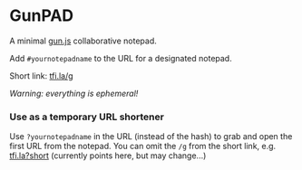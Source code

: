 # GunPAD
A minimal [gun.js](https://github.com/amark/gun) collaborative notepad.

Add `#yournotepadname` to the URL for a designated notepad.

Short link: [tfi.la/g](https://tfi.la/g)

*Warning: everything is ephemeral!*

### Use as a temporary URL shortener

Use `?yournotepadname` in the URL (instead of the hash) to grab and open the first URL from the notepad.
You can omit the `/g` from the short link, e.g. [tfi.la?short](https://tfi.la?short) (currently points here, but may change...)

